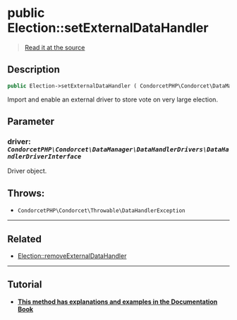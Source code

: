 # public Election::setExternalDataHandler

> [Read it at the source](https://github.com/julien-boudry/Condorcet/blob/master/src/Election.php#L437)

## Description    

```php
public Election->setExternalDataHandler ( CondorcetPHP\Condorcet\DataManager\DataHandlerDrivers\DataHandlerDriverInterface $driver ): static
```

Import and enable an external driver to store vote on very large election.

## Parameter

### **driver:** *`CondorcetPHP\Condorcet\DataManager\DataHandlerDrivers\DataHandlerDriverInterface`*   
Driver object.    


## Throws:   

* ```CondorcetPHP\Condorcet\Throwable\DataHandlerException``` 

---------------------------------------

## Related

* [Election::removeExternalDataHandler](/Docs/api-reference/Election%20Class/Election--removeExternalDataHandler().md)    

---------------------------------------

## Tutorial

* **[This method has explanations and examples in the Documentation Book](https://docs.condorcet.io/book/3.AsPhpLibrary/8.GoFurther/5.GetStartedToHandleMillionsOfVotes)**    
